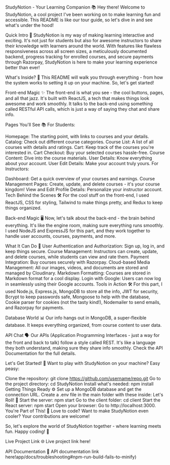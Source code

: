 StudyNotion - Your Learning Companion 📚
Hey there! Welcome to StudyNotion, a cool project I've been working on to make learning fun and accessible. This README is like our tour guide, so let's dive in and see what's under the hood!

Quick Intro 🌟
StudyNotion is my way of making learning interactive and exciting. It's not just for students but also for awesome instructors to share their knowledge with learners around the world. With features like flawless responsiveness across all screen sizes, a meticulously documented backend, progress tracking for enrolled courses, and secure payments through Razorpay, StudyNotion is here to make your learning experience better than ever!

What's Inside? 🧐
This README will walk you through everything - from how the system works to setting it up on your machine. So, let's get started!

Front-end Magic ✨
The front-end is what you see - the cool buttons, pages, and all that jazz. It's built with ReactJS, a tech that makes things look awesome and work smoothly. It talks to the back-end using something called RESTful API calls, which is just a way of saying they chat and share info.

Pages You'll See 📚
For Students:

Homepage: The starting point, with links to courses and your details.
Catalog: Check out different course categories.
Course List: A list of all courses with details and ratings.
Cart: Keep track of the courses you're interested in.
Cart Checkout: Buy your selected courses hassle-free.
Course Content: Dive into the course materials.
User Details: Know everything about your account.
User Edit Details: Make your account truly yours.
For Instructors:

Dashboard: Get a quick overview of your courses and earnings.
Course Management Pages: Create, update, and delete courses - it's your course kingdom!
View and Edit Profile Details: Personalize your instructor account.
Tech Behind the Scenes 🛠️
For the cool stuff on the front-end, I used ReactJS, CSS for styling, Tailwind to make things pretty, and Redux to keep things organized.

Back-end Magic 🖥️
Now, let's talk about the back-end - the brain behind everything. It's like the engine room, making sure everything runs smoothly. I used NodeJS and ExpressJS for this part, and they work together to handle user accounts, courses, payments, and more.

What It Can Do 🚀
User Authentication and Authorization: Sign up, log in, and keep things secure.
Course Management: Instructors can create, update, and delete courses, while students can view and rate them.
Payment Integration: Buy courses securely with Razorpay.
Cloud-based Media Management: All our images, videos, and documents are stored and managed by Cloudinary.
Markdown Formatting: Courses are stored in Markdown format for a cool display.
Login with Google: Users can now log in seamlessly using their Google accounts.
Tools in Action 🛠️
For this part, I used Node.js, Express.js, MongoDB to store all the info, JWT for security, Bcrypt to keep passwords safe, Mongoose to help with the database, Cookie parser for cookies (not the tasty kind!), Nodemailer to send emails, and Razorpay for payments.

Database World 📊
Our info hangs out in MongoDB, a super-flexible database. It keeps everything organized, from course content to user data.

API Chat 🗣️
Our APIs (Application Programming Interfaces - just a way for the front and back to talk) follow a style called REST. It's like a language they both understand, making sure they share info smoothly. Check the API Documentation for the full details.

Let's Get Started! 🚀
Want to play with StudyNotion on your machine? Easy peasy:

Clone the repository: git clone https://github.com/username/repo.git
Go to the project directory: cd StudyNotion
Install what's needed: npm install
Getting Things Ready ⚙️
Set up a MongoDB database and get the connection URL.
Create a .env file in the main folder with these inside:
Let's Roll! 🎉
Start the server: npm start
Go to the client folder: cd client
Start the React server: npm start
Open your browser: Go to http://localhost:3000.
You're Part of This! 🤝
Love to code? Want to make StudyNotion even cooler? Your contributions are welcome!

So, let's explore the world of StudyNotion together - where learning meets fun. Happy coding! 🚀

Live Project Link 🌐
Live project link here!

API Documentation 📘
API documentation link here!app/docs/troubleshooting#npm-run-build-fails-to-minify)


